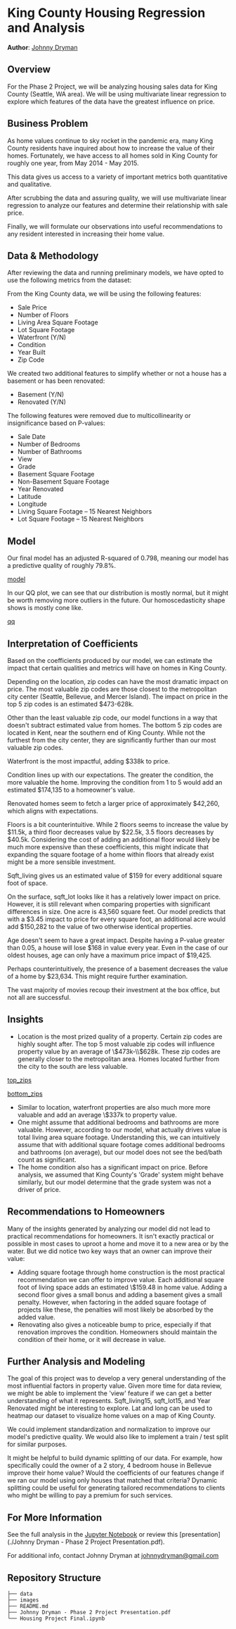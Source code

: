 
  
# King County Housing Regression and Analysis

**Author**: [Johnny Dryman](mailto:johnnydryman@gmail.com)

## Overview

For the Phase 2 Project, we will be analyzing housing sales data for King County (Seattle, WA area). We will be using multivariate linear regression to explore which features of the data have the greatest influence on price.

## Business Problem

As home values continue to sky rocket in the pandemic era, many King County residents have inquired about how to increase the value of their homes. Fortunately, we have access to all homes sold in King County for roughly one year, from May 2014 - May 2015.

This data gives us access to a variety of important metrics both quantitative and qualitative.

After scrubbing the data and assuring quality, we will use multivariate linear regression to analyze our features and determine their relationship with sale price.

Finally, we will formulate our observations into useful recommendations to any resident interested in increasing their home value.

## Data & Methodology

After reviewing the data and running preliminary models, we have opted to use the following metrics from the dataset:

From the King County data, we will be using the following features:

 - Sale Price
 - Number of Floors
 - Living Area Square Footage
 - Lot Square Footage
 - Waterfront (Y/N)
 - Condition
 - Year Built
 - Zip Code

We created two additional features to simplify whether or not a house has a basement or has been renovated:

 - Basement (Y/N)
 - Renovated (Y/N)

The following features were removed due to multicollinearity or insignificance based on P-values:

 - Sale Date
 - Number of Bedrooms
 - Number of Bathrooms
 - View
 - Grade
 - Basement Square Footage
 - Non-Basement Square Footage
 - Year Renovated
 - Latitude
 - Longitude
 - Living Square Footage – 15 Nearest Neighbors
 - Lot Square Footage – 15 Nearest Neighbors

## Model

Our final model has an adjusted R-squared of 0.798, meaning our model has a predictive quality of roughly 79.8%.  

[model](./images/model.png)

In our QQ plot, we can see that our distribution is mostly normal, but it might be worth removing more outliers in the future.  Our homoscedasticity shape shows is mostly cone like.

[qq](./images/qq.png)

## Interpretation of Coefficients

Based on the coefficients produced by our model, we can estimate the impact that certain qualities and metrics will have on homes in King County.

Depending on the location, zip codes can have the most dramatic impact on price.  The most valuable zip codes are those closest to the metropolitan city center (Seattle, Bellevue, and Mercer Island).  The impact on price in the top 5 zip codes is an estimated \$473-628k.

Other than the least valuable zip code, our model functions in a way that doesn't subtract estimated value from homes.  The bottom 5 zip codes are located in Kent, near the southern end of King County.  While not the furthest from the city center, they are significantly further than our most valuable zip codes.

Waterfront is the most impactful, adding \$338k to price.

Condition lines up with our expectations.  The greater the condition, the more valuable the home.  Improving the condition from 1 to 5 would add an estimated \$174,135 to a homeowner's value.

Renovated homes seem to fetch a larger price of approximately \$42,260, which aligns with expectations.

Floors is a bit counterintuitive.  While 2 floors seems to increase the value by \$11.5k, a third floor decreases value by \$22.5k, 3.5 floors decreases by \$40.5k.  Considering the cost of adding an additional floor would likely be much more expensive than these coefficients, this might indicate that expanding the square footage of a home within floors that already exist might be a more sensible investment.

Sqft_living gives us an estimated value of \$159 for every additional square foot of space.

On the surface, sqft_lot looks like it has a relatively lower impact on price.  However, it is still relevant when comparing properties with significant differences in size.  One acre is 43,560 square feet.  Our model predicts that with a \$3.45 impact to price for every square foot, an additional acre would add \$150,282 to the value of two otherwise identical properties.

Age doesn't seem to have a great impact.  Despite having a P-value greater than 0.05, a house will lose \$168 in value every year.  Even in the case of our oldest houses, age can only have a maximum price impact of \$19,425.

Perhaps counterintuitively, the presence of a basement decreases the value of a home by \$23,634.  This might require further examination.

The vast majority of movies recoup their investment at the box office, but not all are successful.

## Insights

- Location is the most prized quality of a property.  Certain zip codes are highly sought after.  The top 5 most valuable zip codes will influence property value by an average of \\$473k-\\$628k.  These zip codes are generally closer to the metropolitan area.  Homes located further from the city to the south are less valuable.  

[top_zips](./images/top_zips.png)

[bottom_zips](./images/bottom_zips.png)

- Similar to location, waterfront properties are also much more  more valuable and add an average \\$337k to property value.
- One might assume that additional bedrooms and bathrooms are more valuable.  However, according to our model, what actually drives value is total living area square footage.  Understanding this, we can intuitively assume that with additional square footage comes additional bedrooms and bathrooms (on average), but our model does not see the bed/bath count as significant.
- The home condition also has a significant impact on price.  Before analysis, we assumed that King County's 'Grade' system might behave similarly, but our model determine that the grade system was not a driver of price.

## Recommendations to Homeowners

Many of the insights generated by analyzing our model did not lead to practical recommendations for homeowners.  It isn't exactly practical or possible in most cases to uproot a home and move it to a new area or by the water.  But we did notice two key ways that an owner can improve their value:

- Adding square footage through home construction is the most practical recommendation we can offer to improve value.  Each additional square foot of living space adds an estimated \\$159.48 in home value.  Adding a second floor gives a small bonus and adding a basement gives a small penalty.  However, when factoring in the added square footage of projects like these, the penalties will most likely be absorbed by the added value.  
- Renovating also gives a noticeable bump to price, especially if that renovation improves the condition.  Homeowners should maintain the condition of their home, or it will decrease in value.

## Further Analysis and Modeling

The goal of this project was to develop a very general understanding of the most influential factors in property value.  Given more time for data review, we might be able to implement the 'view' feature if we can get a better understanding of what it represents.  Sqft_living15, sqft_lot15, and Year Renovated might be interesting to explore.  Lat and long can be used to heatmap our dataset to visualize home values on a map of King County.

We could implement standardization and normalization to improve our model's predictive quality.  We would also like to implement a train / test split for similar purposes.  

It might be helpful to build dynamic splitting of our data.  For example, how specifically could the owner of a 2 story, 4 bedroom house in Bellevue improve their home value?  Would the coefficients of our features change if we ran our model using only houses that matched that criteria?  Dynamic splitting could be useful for generating tailored recommendations to clients who might be willing to pay a premium for such services.

## For More Information

See the full analysis in the [Jupyter Notebook](./box_office_analysis.ipynb) or review this [presentation](./Johnny Dryman - Phase 2 Project Presentation.pdf).

For additional info, contact Johnny Dryman at [johnnydryman@gmail.com](mailto:johnnydryman@gmail.com)

## Repository Structure

```
├── data
├── images
├── README.md
├── Johnny Dryman - Phase 2 Project Presentation.pdf
└── Housing Project Final.ipynb
```